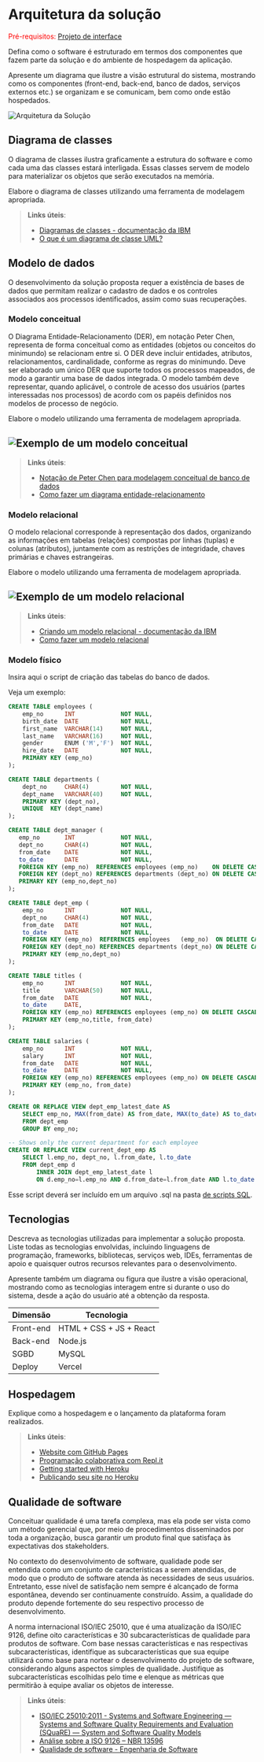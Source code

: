 # Arquitetura da solução

<span style="color:red">Pré-requisitos: <a href="05-Projeto-interface.md"> Projeto de interface</a></span>

Defina como o software é estruturado em termos dos componentes que fazem parte da solução e do ambiente de hospedagem da aplicação.  

Apresente um diagrama que ilustre a visão estrutural do sistema, mostrando como os componentes (front-end, back-end, banco de dados, serviços externos etc.) se organizam e se comunicam, bem como onde estão hospedados.  

![Arquitetura da Solução](images/arquitetura.png)

## Diagrama de classes

O diagrama de classes ilustra graficamente a estrutura do software e como cada uma das classes estará interligada. Essas classes servem de modelo para materializar os objetos que serão executados na memória.

Elabore o diagrama de classes utilizando uma ferramenta de modelagem apropriada.

> **Links úteis**:
> - [Diagramas de classes - documentação da IBM](https://www.ibm.com/docs/pt-br/rational-soft-arch/9.7.0?topic=diagrams-class)
> - [O que é um diagrama de classe UML?](https://www.lucidchart.com/pages/pt/o-que-e-diagrama-de-classe-uml)

##  Modelo de dados

O desenvolvimento da solução proposta requer a existência de bases de dados que permitam realizar o cadastro de dados e os controles associados aos processos identificados, assim como suas recuperações.

### Modelo conceitual 

O Diagrama Entidade-Relacionamento (DER), em notação Peter Chen, representa de forma conceitual como as entidades (objetos ou conceitos do minimundo) se relacionam entre si. O DER deve incluir entidades, atributos, relacionamentos, cardinalidade, conforme as regras do minimundo. Deve ser elaborado um único DER que suporte todos os processos mapeados, de modo a garantir uma base de dados integrada. O modelo também deve representar, quando aplicável, o controle de acesso dos usuários (partes interessadas nos processos) de acordo com os papéis definidos nos modelos de processo de negócio.

Elabore o modelo utilizando uma ferramenta de modelagem apropriada.

![Exemplo de um modelo conceitual](images/modelo_conceitual.PNG "Exemplo de modelo conceitual.")
---

> **Links úteis**:
> - [Notação de Peter Chen para modelagem conceitual de banco de dados](https://www.youtube.com/watch?v=_y31cFi_ByY)
> - [Como fazer um diagrama entidade-relacionamento](https://www.lucidchart.com/pages/pt/como-fazer-um-diagrama-entidade-relacionamento)

### Modelo relacional

O modelo relacional corresponde à representação dos dados, organizando as informações em tabelas (relações) compostas por linhas (tuplas) e colunas (atributos), juntamente com as restrições de integridade, chaves primárias e chaves estrangeiras.

Elabore o modelo utilizando uma ferramenta de modelagem apropriada.

![Exemplo de um modelo relacional](images/modelo_relacional.PNG "Exemplo de modelo relacional.")
---

> **Links úteis**:
> - [Criando um modelo relacional - documentação da IBM](https://www.ibm.com/docs/pt-br/cognos-analytics/12.0.0?topic=designer-creating-relational-model)
> - [Como fazer um modelo relacional](https://www.youtube.com/watch?v=DWWIREUkxOI)


### Modelo físico

Insira aqui o script de criação das tabelas do banco de dados.

Veja um exemplo:

```sql
CREATE TABLE employees (
    emp_no      INT             NOT NULL,
    birth_date  DATE            NOT NULL,
    first_name  VARCHAR(14)     NOT NULL,
    last_name   VARCHAR(16)     NOT NULL,
    gender      ENUM ('M','F')  NOT NULL,    
    hire_date   DATE            NOT NULL,
    PRIMARY KEY (emp_no)
);

CREATE TABLE departments (
    dept_no     CHAR(4)         NOT NULL,
    dept_name   VARCHAR(40)     NOT NULL,
    PRIMARY KEY (dept_no),
    UNIQUE  KEY (dept_name)
);

CREATE TABLE dept_manager (
   emp_no       INT             NOT NULL,
   dept_no      CHAR(4)         NOT NULL,
   from_date    DATE            NOT NULL,
   to_date      DATE            NOT NULL,
   FOREIGN KEY (emp_no)  REFERENCES employees (emp_no)    ON DELETE CASCADE,
   FOREIGN KEY (dept_no) REFERENCES departments (dept_no) ON DELETE CASCADE,
   PRIMARY KEY (emp_no,dept_no)
); 

CREATE TABLE dept_emp (
    emp_no      INT             NOT NULL,
    dept_no     CHAR(4)         NOT NULL,
    from_date   DATE            NOT NULL,
    to_date     DATE            NOT NULL,
    FOREIGN KEY (emp_no)  REFERENCES employees   (emp_no)  ON DELETE CASCADE,
    FOREIGN KEY (dept_no) REFERENCES departments (dept_no) ON DELETE CASCADE,
    PRIMARY KEY (emp_no,dept_no)
);

CREATE TABLE titles (
    emp_no      INT             NOT NULL,
    title       VARCHAR(50)     NOT NULL,
    from_date   DATE            NOT NULL,
    to_date     DATE,
    FOREIGN KEY (emp_no) REFERENCES employees (emp_no) ON DELETE CASCADE,
    PRIMARY KEY (emp_no,title, from_date)
); 

CREATE TABLE salaries (
    emp_no      INT             NOT NULL,
    salary      INT             NOT NULL,
    from_date   DATE            NOT NULL,
    to_date     DATE            NOT NULL,
    FOREIGN KEY (emp_no) REFERENCES employees (emp_no) ON DELETE CASCADE,
    PRIMARY KEY (emp_no, from_date)
); 

CREATE OR REPLACE VIEW dept_emp_latest_date AS
    SELECT emp_no, MAX(from_date) AS from_date, MAX(to_date) AS to_date
    FROM dept_emp
    GROUP BY emp_no;

-- Shows only the current department for each employee
CREATE OR REPLACE VIEW current_dept_emp AS
    SELECT l.emp_no, dept_no, l.from_date, l.to_date
    FROM dept_emp d
        INNER JOIN dept_emp_latest_date l
        ON d.emp_no=l.emp_no AND d.from_date=l.from_date AND l.to_date = d.to_date;
```
Esse script deverá ser incluído em um arquivo .sql na pasta [de scripts SQL](../src/db).


## Tecnologias

Descreva as tecnologias utilizadas para implementar a solução proposta. Liste todas as tecnologias envolvidas, incluindo linguagens de programação, frameworks, bibliotecas, serviços web, IDEs, ferramentas de apoio e quaisquer outros recursos relevantes para o desenvolvimento.  

Apresente também um diagrama ou figura que ilustre a visão operacional, mostrando como as tecnologias interagem entre si durante o uso do sistema, desde a ação do usuário até a obtenção da resposta.

| **Dimensão**   | **Tecnologia**  |
| ---            | ---             |
| Front-end      | HTML + CSS + JS + React |
| Back-end       | Node.js         |
| SGBD           | MySQL           |
| Deploy         | Vercel          |


## Hospedagem

Explique como a hospedagem e o lançamento da plataforma foram realizados.

> **Links úteis**:
> - [Website com GitHub Pages](https://pages.github.com/)
> - [Programação colaborativa com Repl.it](https://repl.it/)
> - [Getting started with Heroku](https://devcenter.heroku.com/start)
> - [Publicando seu site no Heroku](http://pythonclub.com.br/publicando-seu-hello-world-no-heroku.html)

## Qualidade de software

Conceituar qualidade é uma tarefa complexa, mas ela pode ser vista como um método gerencial que, por meio de procedimentos disseminados por toda a organização, busca garantir um produto final que satisfaça às expectativas dos stakeholders.

No contexto do desenvolvimento de software, qualidade pode ser entendida como um conjunto de características a serem atendidas, de modo que o produto de software atenda às necessidades de seus usuários. Entretanto, esse nível de satisfação nem sempre é alcançado de forma espontânea, devendo ser continuamente construído. Assim, a qualidade do produto depende fortemente do seu respectivo processo de desenvolvimento.

A norma internacional ISO/IEC 25010, que é uma atualização da ISO/IEC 9126, define oito características e 30 subcaracterísticas de qualidade para produtos de software. Com base nessas características e nas respectivas subcaracterísticas, identifique as subcaracterísticas que sua equipe utilizará como base para nortear o desenvolvimento do projeto de software, considerando alguns aspectos simples de qualidade. Justifique as subcaracterísticas escolhidas pelo time e elenque as métricas que permitirão à equipe avaliar os objetos de interesse.

> **Links úteis**:
> - [ISO/IEC 25010:2011 - Systems and Software Engineering — Systems and Software Quality Requirements and Evaluation (SQuaRE) — System and Software Quality Models](https://www.iso.org/standard/35733.html/)
> - [Análise sobre a ISO 9126 – NBR 13596](https://www.tiespecialistas.com.br/analise-sobre-iso-9126-nbr-13596/)
> - [Qualidade de software - Engenharia de Software](https://www.devmedia.com.br/qualidade-de-software-engenharia-de-software-29/18209)
